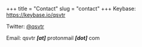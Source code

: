 +++
title = "Contact"
slug = "contact"
+++
Keybase: https://keybase.io/qsvtr

Twitter: [@qsvtr](https://twitter.com/qsvtr)

Email: qsvtr ***[at]*** protonmail ***[dot]*** com
